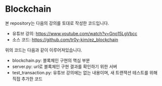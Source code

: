 # Blockchain

본 repository는 다음의 강의를 토대로 작성한 코드입니다.

- 유튜브 강의: https://www.youtube.com/watch?v=Gno15LgVbcc
- 소스 코드: https://github.com/tr0y-kim/ez_blockchain

위의 코드는 다음과 같이 이루어져있습니다.

- blockchain.py: 블록체인 구현의 핵심 부분
- server.py: url로 블록체인 구현 결과를 확인하기 위한 서버
- test_transaction.py: 유튜브 강의에는 없는 내용이며, 새 트랜잭션 테스트를 위해 직접 추가한 코드
